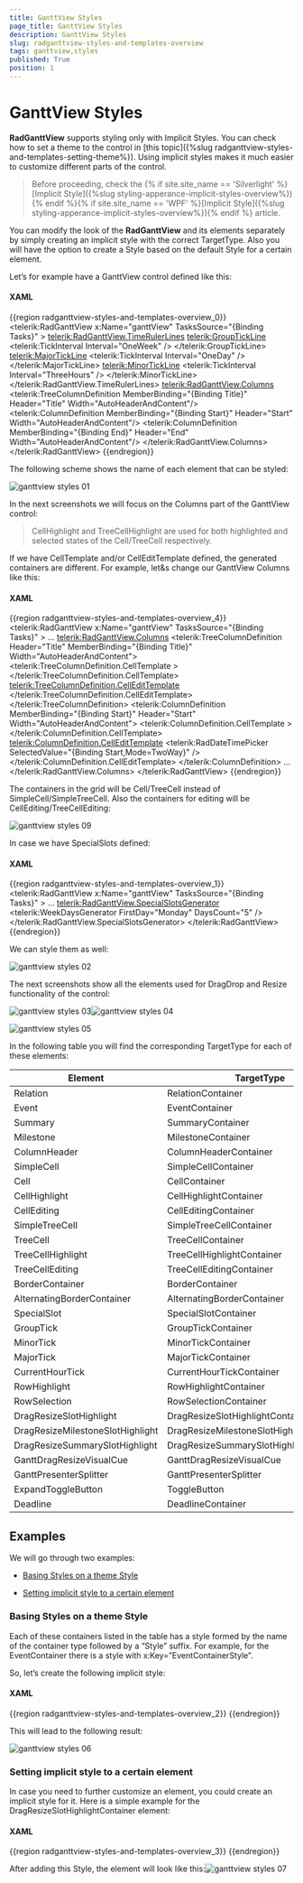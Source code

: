 ```yaml
---
title: GanttView Styles
page_title: GanttView Styles
description: GanttView Styles
slug: radganttview-styles-and-templates-overview
tags: ganttview,styles
published: True
position: 1
---
```


# GanttView Styles

__RadGanttView__ supports styling only with Implicit Styles. You can check how to set a theme to the control in [this topic]({%slug radganttview-styles-and-templates-setting-theme%}). Using implicit styles makes it much easier to customize different parts of the control.

>Before proceeding, check the {% if site.site_name == 'Silverlight' %}[Implicit Style]({%slug styling-apperance-implicit-styles-overview%}){% endif %}{% if site.site_name == 'WPF' %}[Implicit Style]({%slug styling-apperance-implicit-styles-overview%}){% endif %} article.

You can modify the look of the __RadGanttView__ and its elements separately by simply creating an implicit style with the correct TargetType. Also you will have the option to create a Style based on the default Style for a certain element.

Let’s for example have a GanttView control defined like this:

#### __XAML__

{{region radganttview-styles-and-templates-overview_0}}
	<telerik:RadGanttView x:Name="ganttView" TasksSource="{Binding Tasks}" >
		<telerik:RadGanttView.TimeRulerLines>
			<telerik:GroupTickLine>
				<telerik:TickInterval Interval="OneWeek" />
			</telerik:GroupTickLine>
			<telerik:MajorTickLine>
				<telerik:TickInterval Interval="OneDay" />
			</telerik:MajorTickLine>
			<telerik:MinorTickLine>
				<telerik:TickInterval Interval="ThreeHours" />
			</telerik:MinorTickLine>
		</telerik:RadGanttView.TimeRulerLines>
		<telerik:RadGanttView.Columns>
			<telerik:TreeColumnDefinition MemberBinding="{Binding Title}" Header="Title" Width="AutoHeaderAndContent"/>
			<telerik:ColumnDefinition MemberBinding="{Binding Start}" Header="Start" Width="AutoHeaderAndContent"/>
			<telerik:ColumnDefinition MemberBinding="{Binding End}" Header="End" Width="AutoHeaderAndContent"/>
		</telerik:RadGanttView.Columns>
	</telerik:RadGanttView>
{{endregion}}

The following scheme shows the name of each element  that can be styled:

![ganttview styles 01](images/ganttview_styles_01.png)

In the next screenshots we will focus on the Columns part of the GanttView control:

>CellHighlight and TreeCellHighlight are used for both highlighted and selected states of the Cell/TreeCell respectively.

If we have CellTemplate and/or CellEditTemplate defined, the generated containers are different. For example, let&s change our GanttView Columns like this:

#### __XAML__

{{region radganttview-styles-and-templates-overview_4}}
	<telerik:RadGanttView x:Name="ganttView" TasksSource="{Binding Tasks}" >
		...
		<telerik:RadGanttView.Columns>
			<telerik:TreeColumnDefinition Header="Title" MemberBinding="{Binding Title}" Width="AutoHeaderAndContent">
				<telerik:TreeColumnDefinition.CellTemplate >
					<DataTemplate>
						<TextBlock Text="{Binding Title}" />
					</DataTemplate>
				</telerik:TreeColumnDefinition.CellTemplate>
				<telerik:TreeColumnDefinition.CellEditTemplate>
					<DataTemplate>
						<TextBox Text="{Binding Title,Mode=TwoWay}" />
					</DataTemplate>
				</telerik:TreeColumnDefinition.CellEditTemplate>
			</telerik:TreeColumnDefinition>
			<telerik:ColumnDefinition MemberBinding="{Binding Start}" Header="Start" Width="AutoHeaderAndContent">
				<telerik:ColumnDefinition.CellTemplate >
					<DataTemplate>
						<TextBlock Text="{Binding Start}" />
					</DataTemplate>
				</telerik:ColumnDefinition.CellTemplate>
				<telerik:ColumnDefinition.CellEditTemplate>
					<DataTemplate>
						<telerik:RadDateTimePicker SelectedValue="{Binding Start,Mode=TwoWay}" />
					</DataTemplate>
				</telerik:ColumnDefinition.CellEditTemplate>
			</telerik:ColumnDefinition>
			...
		</telerik:RadGanttView.Columns>
	</telerik:RadGanttView>
{{endregion}}

The containers in the grid will be Cell/TreeCell instead of SimpleCell/SimpleTreeCell. Also the containers for editing will be CellEditing/TreeCellEditing:

![ganttview styles 09](images/ganttview_styles_09.png)

In case we have SpecialSlots defined:

#### __XAML__

{{region radganttview-styles-and-templates-overview_1}}
	<telerik:RadGanttView x:Name="ganttView" TasksSource="{Binding Tasks}" >
		...
		<telerik:RadGanttView.SpecialSlotsGenerator>
			<telerik:WeekDaysGenerator FirstDay="Monday" DaysCount="5" />
		</telerik:RadGanttView.SpecialSlotsGenerator>
	</telerik:RadGanttView>
{{endregion}}

We can style them as well:

![ganttview styles 02](images/ganttview_styles_02.png)

The next screenshots show all the elements used for DragDrop and Resize functionality of the control:

![ganttview styles 03](images/ganttview_styles_03.png)![ganttview styles 04](images/ganttview_styles_04.png)

![ganttview styles 05](images/ganttview_styles_05.png)

In the following table you will find the corresponding TargetType for each of these elements:

<b>Element<b/>	|	<b>TargetType<b/>
---	|	---
Relation	|	RelationContainer
Event	|	EventContainer
Summary	|	SummaryContainer
Milestone	|	MilestoneContainer
ColumnHeader	|	ColumnHeaderContainer
SimpleCell	|	SimpleCellContainer
Cell	|	CellContainer
CellHighlight	|	CellHighlightContainer
CellEditing	|	CellEditingContainer
SimpleTreeCell	|	SimpleTreeCellContainer
TreeCell	|	TreeCellContainer
TreeCellHighlight	|	TreeCellHighlightContainer
TreeCellEditing	|	TreeCellEditingContainer
BorderContainer	|	BorderContainer
AlternatingBorderContainer	|	AlternatingBorderContainer
SpecialSlot	|	SpecialSlotContainer
GroupTick	|	GroupTickContainer
MinorTick	|	MinorTickContainer
MajorTick	|	MajorTickContainer
CurrentHourTick	|	CurrentHourTickContainer
RowHighlight	|	RowHighlightContainer
RowSelection	|	RowSelectionContainer
DragResizeSlotHighlight	|	DragResizeSlotHighlightContainer
DragResizeMilestoneSlotHighlight	|	DragResizeMilestoneSlotHighlightContainer
DragResizeSummarySlotHighlight	|	DragResizeSummarySlotHighlightContainer
GanttDragResizeVisualCue	|	GanttDragResizeVisualCue
GanttPresenterSplitter	|	GanttPresenterSplitter
ExpandToggleButton	|	ToggleButton
Deadline		|	DeadlineContainer

## Examples

We will go through two examples:

* [Basing Styles on a theme Style](#basing-styles-on-a-theme-style)

* [Setting implicit style to a certain element](#setting-implicit-style-to-a-certain-element)

### Basing Styles on a theme Style

Each of these containers listed in the table has a style formed by the name of the container type followed by a “Style” suffix. For example, for the EventContainer there is a style with x:Key=”EventContainerStyle”.

So, let’s create the following implicit style:

#### __XAML__

{{region radganttview-styles-and-templates-overview_2}}
	<Style TargetType="telerik:EventContainer" BasedOn="{StaticResource EventContainerStyle}">			
		<Setter Property="Foreground" Value="White" />
		<Setter Property="Background" Value="Navy" />		
	</Style>
{{endregion}}

This will lead to the following result:

![ganttview styles 06](images/ganttview_styles_06.png)

### Setting implicit style to a certain element

In case you need to further customize an element, you could create an implicit style for it. Here is a simple example for the DragResizeSlotHighlightContainer element:

#### __XAML__

{{region radganttview-styles-and-templates-overview_3}}
	<Style TargetType="gantt:DragResizeSlotHighlightContainer">			
		<Setter Property="BorderBrush" Value="{x:Null}" />
		<Setter Property="BorderThickness" Value="0" />
		<Setter Property="HorizontalContentAlignment" Value="Stretch" />
		<Setter Property="VerticalContentAlignment" Value="Stretch" />
		<Setter Property="VerticalAlignment" Value="Center" />
		<Setter Property="MinHeight" Value="17" />
		<Setter Property="Padding" Value="5 0" />
		<Setter Property="Background" Value="Orange" />
		<Setter Property="Foreground" Value="{StaticResource MainBrush}" />
		<Setter Property="scheduling:ZIndexManager.ZIndex" Value="35" />
		<Setter Property="Template">
			<Setter.Value>
				<ControlTemplate TargetType="gantt:DragResizeSlotHighlightContainer">
					<Grid>
						<Border Background="{TemplateBinding Background}" HorizontalAlignment="Stretch" VerticalAlignment="Stretch" Opacity="0.7"></Border>
						<Border Background="{StaticResource BasicBrush}" Opacity="0.3" HorizontalAlignment="Stretch" VerticalAlignment="Stretch" />
						<TextBlock Text="{Binding Task.Title}" Foreground="{TemplateBinding Foreground}" Margin="{TemplateBinding Padding}" />
					</Grid>
				</ControlTemplate>
			</Setter.Value>
		</Setter>
	</Style>
{{endregion}}

After adding this Style, the element will look like this:![ganttview styles 07](images/ganttview_styles_07.png)
